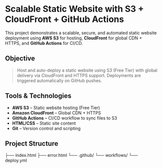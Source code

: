 # Scalable Static Website with S3 + CloudFront + GitHub Actions
This project demonstrates a scalable, secure, and automated static website deployment using **AWS S3** for hosting, **CloudFront** for global CDN + HTTPS, and **GitHub Actions** for CI/CD.

##  Objective
> Host and auto-deploy a static website using S3 (Free Tier) with global delivery via CloudFront and HTTPS support. Deployments are triggered automatically on GitHub pushes.

## Tools & Technologies
- **AWS S3** – Static website hosting (Free Tier)
- **Amazon CloudFront** – Global CDN + HTTPS
- **GitHub Actions** – CI/CD workflow to sync files to S3
- **HTML/CSS** – Static site content
- **Git** – Version control and scripting

##  Project Structure
├── index.html
├── error.html
└── .github/
└── workflows/
└── deploy.yml
